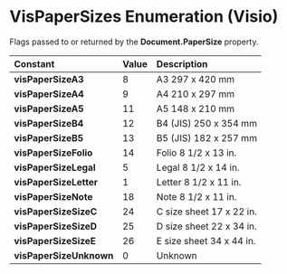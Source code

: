 
# VisPaperSizes Enumeration (Visio)

Flags passed to or returned by the  **Document.PaperSize** property.



|**Constant**|**Value**|**Description**|
|:-----|:-----|:-----|
| **visPaperSizeA3**|8|A3 297 x 420 mm|
| **visPaperSizeA4**|9|A4 210 x 297 mm|
| **visPaperSizeA5**|11|A5 148 x 210 mm|
| **visPaperSizeB4**|12|B4 (JIS) 250 x 354 mm|
| **visPaperSizeB5**|13|B5 (JIS) 182 x 257 mm|
| **visPaperSizeFolio**|14|Folio 8 1/2 x 13 in.|
| **visPaperSizeLegal**|5|Legal 8 1/2 x 14 in.|
| **visPaperSizeLetter**|1|Letter 8 1/2 x 11 in.|
| **visPaperSizeNote**|18|Note 8 1/2 x 11 in.|
| **visPaperSizeSizeC**|24|C size sheet 17 x 22 in.|
| **visPaperSizeSizeD**|25|D size sheet 22 x 34 in.|
| **visPaperSizeSizeE**|26|E size sheet 34 x 44 in.|
| **visPaperSizeUnknown**|0|Unknown|
